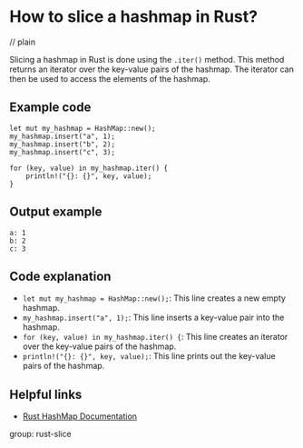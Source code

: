 # How to slice a hashmap in Rust?
// plain

Slicing a hashmap in Rust is done using the `.iter()` method. This method returns an iterator over the key-value pairs of the hashmap. The iterator can then be used to access the elements of the hashmap.

## Example code

```
let mut my_hashmap = HashMap::new();
my_hashmap.insert("a", 1);
my_hashmap.insert("b", 2);
my_hashmap.insert("c", 3);

for (key, value) in my_hashmap.iter() {
    println!("{}: {}", key, value);
}
```

## Output example

```
a: 1
b: 2
c: 3
```

## Code explanation

- `let mut my_hashmap = HashMap::new();`: This line creates a new empty hashmap.
- `my_hashmap.insert("a", 1);`: This line inserts a key-value pair into the hashmap.
- `for (key, value) in my_hashmap.iter() {`: This line creates an iterator over the key-value pairs of the hashmap.
- `println!("{}: {}", key, value);`: This line prints out the key-value pairs of the hashmap.

## Helpful links
- [Rust HashMap Documentation](https://doc.rust-lang.org/std/collections/struct.HashMap.html)

group: rust-slice